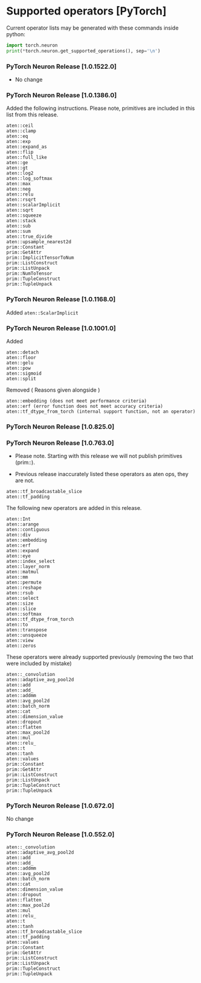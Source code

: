 # Supported operators [PyTorch]

Current operator lists may be generated with these commands inside python:

```python
import torch.neuron
print(*torch.neuron.get_supported_operations(), sep='\n')
```


### PyTorch Neuron Release [1.0.1522.0]
* No change

### PyTorch Neuron Release [1.0.1386.0]

Added the following instructions. Please note, primitives are included in this list from this release.
```
aten::ceil
aten::clamp
aten::eq
aten::exp
aten::expand_as
aten::flip
aten::full_like
aten::ge
aten::gt
aten::log2
aten::log_softmax
aten::max
aten::neg
aten::relu
aten::rsqrt
aten::scalarImplicit
aten::sqrt
aten::squeeze
aten::stack
aten::sub
aten::sum
aten::true_divide
aten::upsample_nearest2d
prim::Constant
prim::GetAttr
prim::ImplicitTensorToNum
prim::ListConstruct
prim::ListUnpack
prim::NumToTensor
prim::TupleConstruct
prim::TupleUnpack
```

### PyTorch Neuron Release [1.0.1168.0]

Added ``` aten::ScalarImplicit ```

### PyTorch Neuron Release [1.0.1001.0]

Added

```
aten::detach
aten::floor
aten::gelu
aten::pow
aten::sigmoid
aten::split
```

Removed ( Reasons given alongside )

```
aten::embedding (does not meet performance criteria)
aten::erf (error function does not meet accuracy criteria)
aten::tf_dtype_from_torch (internal support function, not an operator)
```
### PyTorch Neuron Release [1.0.825.0]

### PyTorch Neuron Release [1.0.763.0]

* Please note. Starting with this release we will not publish primitives (prim::). 

* Previous release inaccurately listed these operators as aten ops, they are not. 

```
aten::tf_broadcastable_slice
aten::tf_padding
```

The following new operators are added in this release.

```
aten::Int
aten::arange
aten::contiguous
aten::div
aten::embedding
aten::erf
aten::expand
aten::eye
aten::index_select
aten::layer_norm
aten::matmul
aten::mm
aten::permute
aten::reshape
aten::rsub
aten::select
aten::size
aten::slice
aten::softmax
aten::tf_dtype_from_torch
aten::to
aten::transpose
aten::unsqueeze
aten::view
aten::zeros
```
These operators were already supported previously (removing the two that were included by mistake)
```
aten::_convolution
aten::adaptive_avg_pool2d
aten::add
aten::add_
aten::addmm
aten::avg_pool2d
aten::batch_norm
aten::cat
aten::dimension_value
aten::dropout
aten::flatten
aten::max_pool2d
aten::mul
aten::relu_
aten::t
aten::tanh
aten::values
prim::Constant
prim::GetAttr
prim::ListConstruct
prim::ListUnpack
prim::TupleConstruct
prim::TupleUnpack
```

### PyTorch Neuron Release [1.0.672.0]
No change

### PyTorch Neuron Release [1.0.552.0]

```
aten::_convolution
aten::adaptive_avg_pool2d
aten::add
aten::add_
aten::addmm
aten::avg_pool2d
aten::batch_norm
aten::cat
aten::dimension_value
aten::dropout
aten::flatten
aten::max_pool2d
aten::mul
aten::relu_
aten::t
aten::tanh
aten::tf_broadcastable_slice
aten::tf_padding
aten::values
prim::Constant
prim::GetAttr
prim::ListConstruct
prim::ListUnpack
prim::TupleConstruct
prim::TupleUnpack
```


